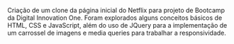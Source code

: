 Criação de um clone da página inicial do Netflix para projeto de Bootcamp da Digital Innovation One. Foram explorados alguns conceitos básicos de HTML, CSS e JavaScript, além do uso de JQuery para a implementação de um carrossel de imagens e media queries para trabalhar a responsividade.
